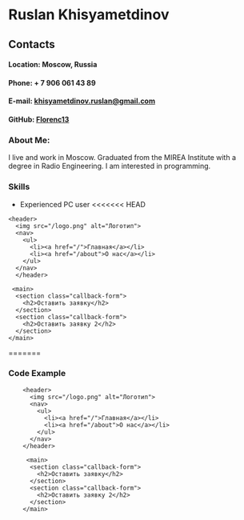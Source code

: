 # __Ruslan Khisyametdinov__

## __Contacts__

#### **Location**: Moscow, Russia
#### **Phone**: + 7 906 061 43 89
#### **E-mail**: khisyametdinov.ruslan@gmail.com
#### **GitHub**: [Florenc13](https://github.com/Florenc13)

### About Me:
I live and work in Moscow. Graduated from the MIREA Institute with a degree in Radio Engineering. I am interested in programming.

### Skills
* Experienced PC user
<<<<<<< HEAD
```
<header>
  <img src="/logo.png" alt="Логотип">
  <nav>
    <ul>
      <li><a href="/">Главная</a></li>
      <li><a href="/about">О нас</a></li>
    </ul>
  </nav>
  </header>
 
 <main>
  <section class="callback-form">
    <h2>Оставить заявку</h2>
  </section>
  <section class="callback-form">
    <h2>Оставить заявку 2</h2>
  </section>
</main>
```
=======
### Code Example ###

        <header>
          <img src="/logo.png" alt="Логотип">
          <nav>
            <ul>
              <li><a href="/">Главная</a></li>
              <li><a href="/about">О нас</a></li>
            </ul>
          </nav>
        </header>
           
         <main>
          <section class="callback-form">
            <h2>Оставить заявку</h2>
          </section>
          <section class="callback-form">
            <h2>Оставить заявку 2</h2>
          </section>
        </main>